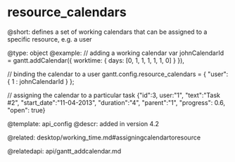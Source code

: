 resource_calendars
=============

@short:
defines a set of working calendars that can be assigned to a specific resource, e.g. a user

@type: object
@example:
// adding a working calendar
var johnCalendarId = gantt.addCalendar({
    worktime: {
        days: [0, 1, 1, 1, 1, 1, 0]
    }
}),

// binding the calendar to a user
gantt.config.resource_calendars = {
  "user":{
      1 : johnCalendarId
   }
};

// assigning the calendar to a particular task
{"id":3, user:"1", "text":"Task #2", "start_date":"11-04-2013", 
    "duration":"4", "parent":"1", "progress": 0.6, "open": true}
    
@template:	api_config
@descr:
added in version 4.2

@related:
desktop/working_time.md#assigningcalendartoresource

@relatedapi:
api/gantt_addcalendar.md